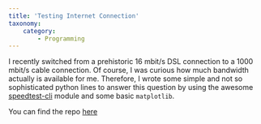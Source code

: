 ```yaml
---
title: 'Testing Internet Connection'
taxonomy:
    category:
        - Programming
---
```


I recently switched from a prehistoric 16 mbit/s DSL connection to a 1000 mbit/s cable connection. Of course, I was curious how much bandwidth actually is available for me. Therefore, I wrote some simple and not so sophisticated python lines to answer this question by using the awesome [speedtest-cli](https://github.com/sivel/speedtest-cli) module and some basic `matplotlib`.

You can find the repo [here](https://repo.rootknecht.net/open/vis-bandwidth)